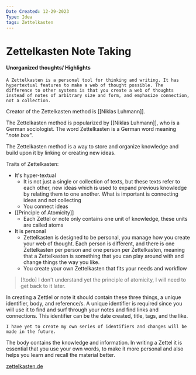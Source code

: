 ```yaml
---
Date Created: 12-29-2023
Type: Idea 
tags: Zettelkasten
---
```

# Zettelkasten Note Taking
#### Unorganized thoughts/ Highlights
	A Zettelkasten is a personal tool for thinking and writing. It has hypertextual features to make a web of thought possible. The difference to other systems is that you create a web of thoughts instead of notes of arbitrary size and form, and emphasize connection, not a collection.

Creator of the Zettelkasten method is [[Niklas Luhmann]]. 

The Zettelkasten method is popularized by [[Niklas Luhmann]], who is a German sociologist. The word Zettelkasten is a German word meaning "*note box*". 

The Zettelkasten method is a way to store and organize knowledge and build upon it by linking or creating new ideas.

Traits of Zettelkasten:
- It's hyper-textual
	- It is not just a single or collection of texts, but these texts refer to each other, new ideas which is used to expand previous knowledge by relating them to one another. What is important is connecting ideas and not collecting
	- You connect ideas
- [[Principle of Atomicity]]
	- Each Zettel or note only contains one unit of knowledge, these units are called atoms
- It is personal
	- Zettelkasten is designed to be personal, you manage how you create your web of thought. Each person is different, and there is one Zettelkasten per person and one person per Zettelkasten, meaning that a Zettelkasten is something that you can play around with and change things the way you like.
	- You create your own Zettelkasten that fits your needs and workflow
	
>[!todo]
>I don't understand yet the principle of atomicity, I will need to get back to it later.

In creating a Zettlel or note it should contain these three things, a unique identifier, body, and reference/s. A unique identifier is required since you will use it to find and surf through your notes and find links and connections. This identifier can be the date created, title, tags, and the like. 

	I have yet to create my own series of identifiers and changes will be made in the future.
The body contains the knowledge and information. In writing a Zettel it is essential that you use your own words, to make it more personal and also helps you learn and recall the material better.

[zettelkasten.de](https://zettelkasten.de/introduction/)